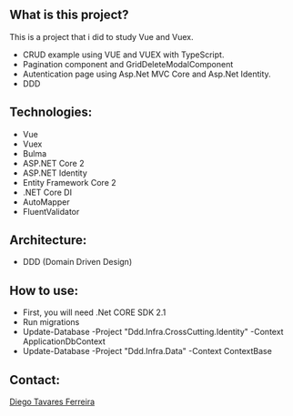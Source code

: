 ## What is this project?
This is a project that i did to study Vue and Vuex. 
- CRUD example using VUE and VUEX with TypeScript.
- Pagination component and GridDeleteModalComponent
- Autentication page using Asp.Net MVC Core and Asp.Net Identity.
- DDD 



## Technologies:
- Vue
- Vuex
- Bulma
- ASP.NET Core 2
- ASP.NET Identity
- Entity Framework Core 2
- .NET Core DI
- AutoMapper
- FluentValidator

## Architecture:
- DDD (Domain Driven Design) 


## How to use:
- First, you will need .Net CORE SDK 2.1 
- Run migrations
- Update-Database -Project "Ddd.Infra.CrossCutting.Identity" -Context ApplicationDbContext 
- Update-Database -Project "Ddd.Infra.Data" -Context ContextBase

## Contact:
[Diego Tavares Ferreira](https://www.linkedin.com/in/diego-tavares-ferreira/)